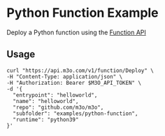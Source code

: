 # Python Function Example

Deploy a Python function using the [Function API](https://m3o.com/function)

## Usage

```
curl "https://api.m3o.com/v1/function/Deploy" \
-H "Content-Type: application/json" \
-H "Authorization: Bearer $M3O_API_TOKEN" \
-d '{
  "entrypoint": "helloworld",
  "name": "helloworld",
  "repo": "github.com/m3o/m3o",
  "subfolder": "examples/python-function",
  "runtime": "python39"
}'
```
